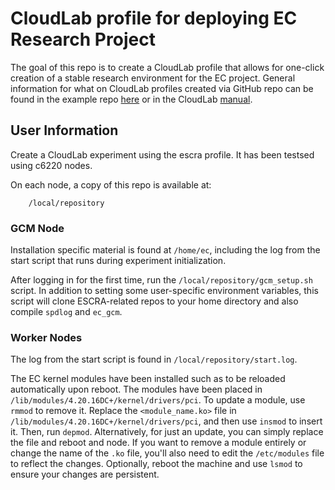 # CloudLab profile for deploying EC Research Project

The goal of this repo is to create a CloudLab profile that allows for one-click creation of a stable research environment for the EC project. General information for what on CloudLab profiles created via GitHub repo can be found in the example repo [here](https://github.com/emulab/my-profile) or in the CloudLab [manual](https://docs.cloudlab.us/cloudlab-manual.html).

## User Information

Create a CloudLab experiment using the escra profile. It has been testsed using c6220 nodes.

On each node, a copy of this repo is available at:
```
    /local/repository
```

### GCM Node

Installation specific material is found at ```/home/ec```, including the log from the start script that runs during experiment initialization.

After logging in for the first time, run the ```/local/repository/gcm_setup.sh``` script. In addition to setting some user-specific environment variables, this script will clone ESCRA-related repos to your home directory and also compile ```spdlog``` and ```ec_gcm```.  

### Worker Nodes

The log from the start script is found in ```/local/repository/start.log```.

The EC kernel modules have been installed such as to be reloaded automatically upon reboot. The modules have been placed in ```/lib/modules/4.20.16DC+/kernel/drivers/pci```. To update a module, use ```rmmod``` to remove it. Replace the ```<module_name.ko>``` file in ```/lib/modules/4.20.16DC+/kernel/drivers/pci```, and then use ```insmod``` to insert it. Then, run ```depmod```. Alternatively, for just an update, you can simply replace the file and reboot and node. If you want to remove a module entirely or change the name of the ```.ko``` file, you'll also need to edit the ```/etc/modules``` file to reflect the changes. Optionally, reboot the machine and use ```lsmod``` to ensure your changes are persistent.
